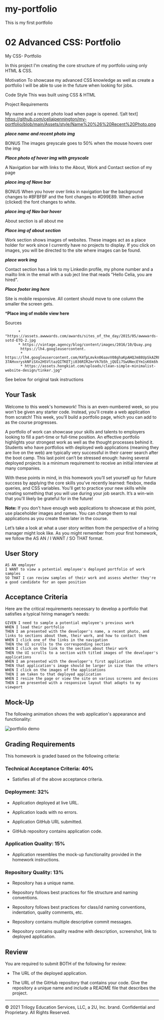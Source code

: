 # my-portfolio
This is my first portfolio
# 02 Advanced CSS: Portfolio

My CSS- Portfolio

In this project I'm creating the core structure of my portfolio using only HTML & CSS.

Motivation
To showcase my advanced CSS knowledge as well as create a portfolio I will be able to use in the future when looking for jobs.

Code Style
This was built using CSS & HTML

Project Requirements 

My name and a recent photo load when page is opened.
![alt text] https://github.com/celiajpennington/my-portfolio/blob/main/Assets/style/Name%20%26%20Recent%20Photo.png

***place name and recent photo img***


BONUS
The images greyscale goes to 50% when the mouse hovers over the img

***Place photo of hover img with greyscale***




 A Navigation bar with links to the About, Work and Contact section of my page

 ***place img of Nave bar***

BONUS
When you hover over links in navigation bar the background changes to #BFBFBF and the font changes to #D99E89. When active (clicked) the font changes to white.

***place img of Nav bar hover***

About section is all about me

***Place img of about section***

Work section shows images of websites. These images act as a place holder for work since I currently have no projects to display. If you click on images, you will be directed to the site where images can be found.

***place work img***

Contact section has a link to my Linkedin profile, my phone number and a mailto link in the email with a sub ject line that reads "Hello Celia, you are hired".


***Place footer img here***

Site is mobile responsive. All content should move to one column the smaller the screen gets.

***Place img of mobile view here**

Sources

          * "https://assets.awwwards.com/awards/sites_of_the_day/2015/05/awwwards-sotd-ETQ-2.jpg 
          * https://vintage.agency/blog/content/images/2016/10/Quay.png
           https://lh4.googleusercontent.
           * https://lh4.googleusercontent.com/K4fpLmvkn06aavV08ghaKpAHQJm88UpSkAZRFivXlX9HTPBEsOhqSQQIu4DMnw0BM-37AHvxryskNFiSXx2HSVltazQITKETji036RIR2mrVk7b5h_jQUIi7SwUNecEYm1sK6k6h
           * https://assets.hongkiat.com/uploads/clean-simple-minimalist-website-design/tinker.jpg" 


See below for original task instructions

## Your Task

Welcome to this week's homework! This is an even-numbered week, so you won't be given any starter code. Instead, you'll create a web application from scratch! This week, you'll build a portfolio page, which you can add to as the course progresses. 

A portfolio of work can showcase your skills and talents to employers looking to fill a part-time or full-time position. An effective portfolio highlights your strongest work as well as the thought processes behind it. Students who have portfolios with deployed web applications (meaning they are live on the web) are typically very successful in their career search after the boot camp. This last point can’t be stressed enough: having several deployed projects is a minimum requirement to receive an initial interview at many companies. 

With these points in mind, in this homework you’ll set yourself up for future success by applying the core skills you've recently learned: flexbox, media queries, and CSS variables. You'll get to practice your new skills while creating something that you will use during your job search. It’s a win-win that you'll likely be grateful for in the future!

**Note:** If you don't have enough web applications to showcase at this point, use placeholder images and names. You can change them to real applications as you create them later in the course.

Let’s take a look at what a user story written from the perspective of a hiring manager might look like. As you might remember from your first homework, we follow the AS AN / I WANT / SO THAT format. 


## User Story

```
AS AN employer
I WANT to view a potential employee's deployed portfolio of work samples
SO THAT I can review samples of their work and assess whether they're a good candidate for an open position
```


## Acceptance Criteria

Here are the critical requirements necessary to develop a portfolio that satisfies a typical hiring manager’s needs:

```
GIVEN I need to sample a potential employee's previous work
WHEN I load their portfolio
THEN I am presented with the developer's name, a recent photo, and links to sections about them, their work, and how to contact them
WHEN I click one of the links in the navigation
THEN the UI scrolls to the corresponding section
WHEN I click on the link to the section about their work
THEN the UI scrolls to a section with titled images of the developer's applications
WHEN I am presented with the developer's first application
THEN that application's image should be larger in size than the others
WHEN I click on the images of the applications
THEN I am taken to that deployed application
WHEN I resize the page or view the site on various screens and devices
THEN I am presented with a responsive layout that adapts to my viewport
```


## Mock-Up

The following animation shows the web application's appearance and functionality:

![portfolio demo](./Assets/02-advanced-css-homework-demo.gif)


## Grading Requirements

This homework is graded based on the following criteria: 

### Technical Acceptance Criteria: 40%

* Satisfies all of the above acceptance criteria.

### Deployment: 32%

* Application deployed at live URL.

* Application loads with no errors.

* Application GitHub URL submitted.

* GitHub repository contains application code.

### Application Quality: 15%

* Application resembles the mock-up functionality provided in the homework instructions.

### Repository Quality: 13%

* Repository has a unique name.

* Repository follows best practices for file structure and naming conventions.

* Repository follows best practices for class/id naming conventions, indentation, quality comments, etc.

* Repository contains multiple descriptive commit messages.

* Repository contains quality readme with description, screenshot, link to deployed application.

## Review

You are required to submit BOTH of the following for review:

* The URL of the deployed application.

* The URL of the GitHub repository that contains your code. Give the repository a unique name and include a README file that describes the project.

- - -
© 2021 Trilogy Education Services, LLC, a 2U, Inc. brand. Confidential and Proprietary. All Rights Reserved.
